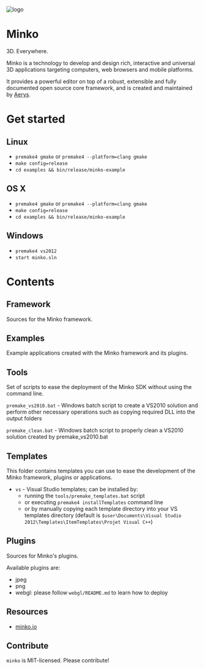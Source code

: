 ![logo](https://dl.dropbox.com/s/68w979idplf8j21/256.png)

Minko
=====

3D. Everywhere.

Minko is a technology to develop and design rich, interactive and universal 3D applications targeting computers, web browsers and mobile platforms. 

It provides a powerful editor on top of a robust, extensible and fully documented open source core framework, and is created and maintained by [Aerys](http://aerys.in/).

Get started
===========
Linux
-----
* `premake4 gmake` or `premake4 --platform=clang gmake`
* `make config=release`
* `cd examples && bin/release/minko-example`

OS X
----
* `premake4 gmake` or `premake4 --platform=clang gmake`
* `make config=release`
* `cd examples && bin/release/minko-example`

Windows
-------
* `premake4 vs2012`
* `start minko.sln`

Contents
========
Framework
---------

Sources for the Minko framework.

Examples
--------

Example applications created with the Minko framework and its plugins.

Tools
-----

Set of scripts to ease the deployment of the Minko SDK without using the command line.

`premake_vs2010.bat` - Windows batch script to create a VS2010 solution and perform other necessary operations such as copying required DLL into the output folders

`premake_clean.bat` - Windows batch script to properly clean a VS2010 solution created by premake_vs2010.bat

Templates
---------

This folder contains templates you can use to ease the development of the Minko framework, plugins
or applications.

* `vs` - Visual Studio templates; can be installed by:
	* running the `tools/premake_templates.bat` script
	* or executing `premake4 installTemplates` command line
	* or by manually copying each template directory into your VS templates directory (default is `$user\Documents\Visual Studio 2012\Templates\ItemTemplates\Projet Visual C++`)

Plugins
-------

Sources for Minko's plugins.

Available plugins are:
* jpeg
* png
* webgl: please follow `webgl/README.md` to learn how to deploy

Resources
---------
* [minko.io](http://minko.io/ "Website")

Contribute
----------
`minko` is MIT-licensed. Please contribute!
